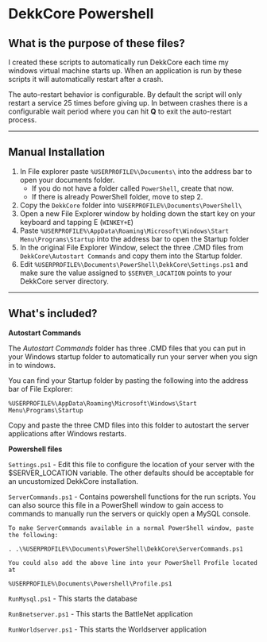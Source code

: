 # DekkCore Powershell
## What is the purpose of these files?

I created these scripts to automatically run DekkCore each time my windows virtual machine starts up.  When an application is run by these scripts it will automatically restart after a crash.  

The auto-restart behavior is configurable.  By default the script will only restart a service 25 times before giving up.  In between crashes there is a configurable wait period where you can hit **Q** to exit the auto-restart process. 

---

## Manual Installation
1. In File explorer paste `%USERPROFILE%\Documents\` into the address bar to open your documents folder.
   * If you do not have a folder called `PowerShell`, create that now. 
   * If there is already PowerShell folder, move to step 2.
2. Copy the `DekkCore` folder into `%USERPROFILE%\Documents\PowerShell\`
3. Open a new File Explorer window by holding down the start key on your keyboard and tapping E (`WINKEY+E`)
4. Paste `%USERPROFILE%\AppData\Roaming\Microsoft\Windows\Start Menu\Programs\Startup` into the address bar to open the Startup folder
5. In the original File Explorer Window, select the three .CMD files from `DekkCore\Autostart Commands` and copy them into the Startup folder.
6. Edit `%USERPROFILE%\Documents\PowerShell\DekkCore\Settings.ps1` and make sure the value assigned to `$SERVER_LOCATION` points to your DekkCore server directory.


---

## What's included?

**Autostart Commands**

The *Autostart Commands* folder has three .CMD files that you can put in your Windows startup folder to automatically run your server when you sign in to windows.

You can find your Startup folder by pasting the following into the address bar of File Explorer:

    %USERPROFILE%\AppData\Roaming\Microsoft\Windows\Start Menu\Programs\Startup

Copy and paste the three CMD files into this folder to autostart the server applications after Windows restarts.

**Powershell files**

`Settings.ps1` - Edit this file to configure the location of your server with the $SERVER_LOCATION variable.  The other defaults should be acceptable for an uncustomized DekkCore installation.  

`ServerCommands.ps1` - Contains powershell functions for the run scripts.  You can also source this file in a PowerShell window to gain access to commands to manually run the servers or quickly open a MySQL console.

    To make ServerCommands available in a normal PowerShell window, paste the following:

    . .\%USERPROFILE%\Documents\PowerShell\DekkCore\ServerCommands.ps1

    You could also add the above line into your PowerShell Profile located at

    %USERPROFILE%\Documents\Powershell\Profile.ps1

`RunMysql.ps1` - This starts the database

`RunBnetserver.ps1` - This starts the BattleNet application

`RunWorldserver.ps1` - This starts the Worldserver application

